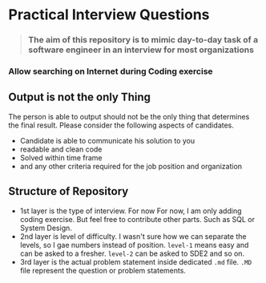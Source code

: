 # Practical Interview Questions

> ### The aim of this repository is to mimic day-to-day task of a software engineer in an interview for most organizations

### Allow searching on Internet during Coding exercise

## Output is not the only Thing

The person is able to output should not be the only thing that determines the final result. Please consider the following aspects of candidates.

- Candidate is able to communicate his solution to you
- readable and clean code
- Solved within time frame
- and any other criteria required for the job position and organization

## Structure of Repository

- 1st layer is the type of interview. For now For now, I am only adding coding exercise. But feel free to contribute other parts. Such as SQL or System Design.
- 2nd layer is level of difficulty. I wasn't sure how we can separate the levels, so I gae numbers instead of position. `level-1` means easy and can be asked to a fresher. `level-2` can be asked to SDE2 and so on.
- 3rd layer is the actual problem statement inside dedicated `.md` file. `.MD` file represent the question or problem statements.
